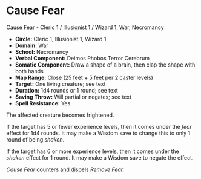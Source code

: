 # Cause Fear

[Cause Fear](/Magic/C/CauseFear.md) - Cleric 1 / Illusionist 1 / Wizard 1, War, Necromancy

- **Circle:** Cleric 1, Illusionist 1, Wizard 1
- **Domain:** War
- **School:** Necromancy
- **Verbal Component:** Deimos Phobos Terror Cerebrum
- **Somatic Component:** Draw a shape of a brain, then clap the shape with both hands
- **Map Range:** Close (25 feet + 5 feet per 2 caster levels)
- **Target:** One living creature; see text
- **Duration:** 1d4 rounds or 1 round; see text
- **Saving Throw:** Will partial or negates; see text
- **Spell Resistance:** Yes

The affected creature becomes frightened.

If the target has 5 or fewer experience levels, then it comes under the *fear* effect for 1d4 rounds. It may make a Wisdom save to change this to only 1 round of being *shaken*.

If the target has 6 or more experience levels, then it comes under the *shaken* effect for 1 round. It may make a Wisdom save to negate the effect.

*Cause Fear* counters and dispels *Remove Fear*.
